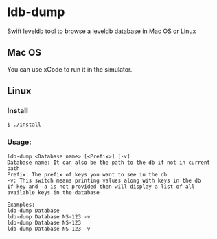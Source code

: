 # ldb-dump
Swift leveldb tool to browse a leveldb database in Mac OS or Linux

## Mac OS

You can use xCode to run it in the simulator.

## Linux
### Install

    $ ./install

### Usage:

    ldb-dump <Database name> [<Prefix>] [-v]
    Database name: It can also be the path to the db if not in current path    
    Prefix: The prefix of keys you want to see in the db    
    -v: This switch means printing values along with keys in the db    
    If key and -a is not provided then will display a list of all available keys in the database    
        
    Examples:    
    ldb-dump Database
    ldb-dump Database NS-123 -v
    ldb-dump Database NS-123   
    ldb-dump Database NS-123 -v
